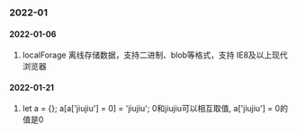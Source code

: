 ### 2022-01

#### 2022-01-06

1. localForage 离线存储数据，支持二进制、blob等格式，支持 IE8及以上现代浏览器

#### 2022-01-21

1. let a = {}; a[a['jiujiu'] = 0] = 'jiujiu'; 0和jiujiu可以相互取值, a['jiujiu'] = 0的值是0